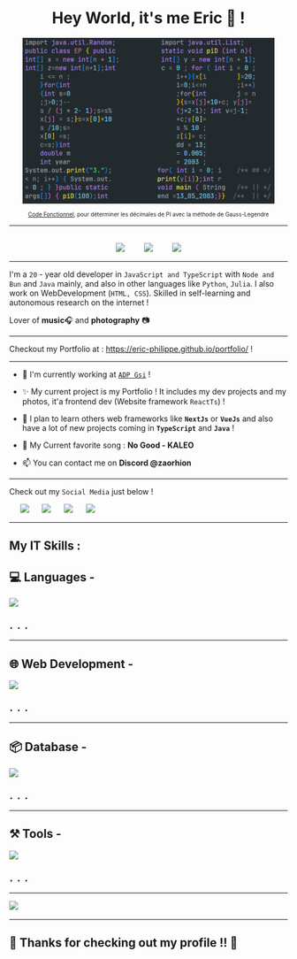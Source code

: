 <h1 align="center">Hey World, it's me Eric 👋 !</h1>

<div align="center">
    <img src="EP.png" 
    style="height: 300px;"
    >
</div>

<p
style="text-align: center;
font-size: 10px;
"
> <a href="EP.java">Code Fonctionnel</a>, pour déterminer les décimales de PI avec la méthode de Gauss-Legendre </p>

---

<br />

<div align="center">

<img src="https://img.shields.io/github/followers/Eric-Philippe?style=social">
‎
‎
‎
‎
‎
‎
‎
‎
<img src="https://img.shields.io/badge/Alive-I%20guess-red">
‎
‎
‎
‎
‎
‎
‎
‎
<img src="https://img.shields.io/badge/Fuelled%20By-ChocoChaud-orange">

<br />

</div>

---

I'm a `20` - year old developer in `JavaScript and TypeScript` with `Node and Bun` and `Java` mainly, and also in other languages ​​like `Python`, `Julia`. I also work on WebDevelopment (`HTML, CSS`). Skilled in self-learning and autonomous research on the internet !

Lover of **music**🎧 and **photography** 📷

---

Checkout my Portfolio at : https://eric-philippe.github.io/portfolio/ !

---

- 💼 I'm currently working at [`ADP Gsi`](https://www.fr.adp.com) !

- ✨ My current project is my Portfolio ! It includes my dev projects and my photos, it'a frontend dev (Website framework `ReactTs`) !

- 🌱 I plan to learn others web frameworks like **`NextJs`** or **`VueJs`** and also have a lot of new projects coming in **`TypeScript`** and **`Java`** !

- 🎵 My Current favorite song : **No Good - KALEO**

- 📫 You can contact me on **Discord @zaorhion**

---

Check out my `Social Media` just below !

<div>

‎
‎
‎
‎
‎
<a href="https://www.instagram.com/eir_horizon_/"> <img src="https://skillicons.dev/icons?i=instagram" width=40/></a>
‎
‎
‎
‎
‎
<a href="https://discordapp.com/channels/@me/387291278670430208/"> <img src="https://skillicons.dev/icons?i=discord" width=40/></a>
‎
‎
‎
‎
‎
<a href="https://twitter.com/zaorhion"> <img src="https://skillicons.dev/icons?i=twitter" width=40/></a>
‎
‎
‎
‎
‎
<a href="https://www.linkedin.com/in/eric-philippe-800857252/"> <img src="https://skillicons.dev/icons?i=linkedin" width=40/></a>

</div>

---

## **My IT Skills :**

## 💻 **Languages -**

 <img src="https://skillicons.dev/icons?i=nodejs,ts,py,julia,java,kotlin,autocad,cs,cpp" width="462px" />

<font size="+2">. . .</font>

---

## 🌐 **Web Development -**

 <img src="https://skillicons.dev/icons?i=html,css,js,php,angular,react" width="255px" />

<font size="+2">. . .</font>

---

## 📦 **Database -**

 <img src="https://skillicons.dev/icons?i=mysql,autocad,mongo,sqlite" width="155px">

<font size="+2">. . .</font>

---

## **⚒️ Tools -**

 <img src="https://skillicons.dev/icons?i=git,github,vscode,idea,eclipse,ps,bash,linux">

<font size="+2">. . .</font>

---

<img src="https://github-readme-stats.vercel.app/api/top-langs/?username=Eric-Philippe&layout=compact&langs_count=10&exclude_repo=WebCat,Glitch-Against-Humanity,Welcome-to-the-Cril,api-visunotes-tlse" width=55%/>

---

## 👋 Thanks for checking out my profile !! 👋
